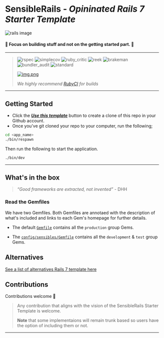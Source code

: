 # SensibleRails - _Opininated Rails 7 Starter Template_

![rails image](docs/images/rails-imageb.PNG)

#### 🚀 Focus on building stuff and not on the getting started part. 🚀

---

> ![rspec](https://ruby.ci/badges/44eb0fcb-d1a2-4c42-a801-ad8d8f096868/rspec)
![simplecov](https://ruby.ci/badges/44eb0fcb-d1a2-4c42-a801-ad8d8f096868/simplecov)
![ruby_critic](https://ruby.ci/badges/44eb0fcb-d1a2-4c42-a801-ad8d8f096868/ruby_critic)
![reek](https://ruby.ci/badges/44eb0fcb-d1a2-4c42-a801-ad8d8f096868/reek)
 ![brakeman](https://ruby.ci/badges/44eb0fcb-d1a2-4c42-a801-ad8d8f096868/brakeman)
 ![bundler_audit](https://ruby.ci/badges/44eb0fcb-d1a2-4c42-a801-ad8d8f096868/bundler_audit)
![standard](https://ruby.ci/badges/44eb0fcb-d1a2-4c42-a801-ad8d8f096868/standard)
> 
>   [![img.png](docs/images/rubyci.png)](https://ruby.ci/)
>  
> _We highly recommend [RubyCI](https://ruby.ci/) for builds_

--- 

## Getting Started

- Click the [**_Use this template_**](https://github.com/davidteren/sensible_rails_starter/generate) button to create a
  clone of this repo in your Github account.
- Once you've git cloned your repo to your computer, run the following;

```bash
cd <app_name>
./bin/respawn
```

Then run the following to start the application.

```bash
./bin/dev
```

---

## What's in the box

> _“Good frameworks are extracted, not invented”_ - DHH

### Read the Gemfiles

We have two Gemfiles. Both Gemfiles are annotaed with the description of what's included and links to each Gem's homepage for further details.

- The default [`Gemfile`](Gemfile) contains all the `production` group Gems.

- The [`config/sensibles/Gemfile`]("config/sensibles/Gemfile") contains all the `development` & `test` group Gems.

## Alternatives

[See a list of alternatives Rails 7 template here](sensibles/alternatives.md)

## Contributions

Contributions welcome 🤗


 > Any contribution that aligns with the vision of the SensibleRails Starter Template is welcome. 
> 
> **Note** that some implementaions will remain trunk based so users have the option of including them or not. 
---


